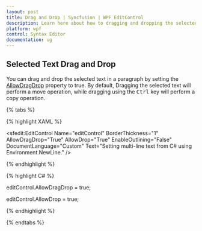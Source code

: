 ```yaml
---
layout: post
title: Drag and Drop | Syncfusion | WPF EditControl
description: Learn here about how to dragging and dropping the selected text in the Syncfusion WPF Syntax Editor (EditControl).
platform: wpf
control: Syntax Editor
documentation: ug
---
```


## Selected Text Drag and Drop

You can drag and drop the selected text in a paragraph by setting the [AllowDragDrop](https://help.syncfusion.com/cr/wpf/Syncfusion.Windows.Edit.EditControl.html#Syncfusion_Windows_Edit_EditControl_AllowDragDrop) property to true. By default, Dragging the selected text will perform a move operation, while dragging using the <kbd>Ctrl</kbd> key will perform a copy operation.

{% tabs %}

{% highlight XAML %}

<Window
        xmlns="http://schemas.microsoft.com/winfx/2006/xaml/presentation"
        xmlns:x="http://schemas.microsoft.com/winfx/2006/xaml"
        xmlns:d="http://schemas.microsoft.com/expression/blend/2008"
        xmlns:mc="http://schemas.openxmlformats.org/markup-compatibility/2006"
        xmlns:local="clr-namespace:Syntaxeditor_sample"
        xmlns:sfedit="http://schemas.syncfusion.com/wpf"
        x:Class="Syntaxeditor_sample.MainWindow"
        mc:Ignorable="d"
        Title="MainWindow" Height="450" Width="800">
    <Grid>
        <sfedit:EditControl Name="editControl" BorderThickness="1" AllowDragDrop="True" AllowDrop="True" EnableOutlining="False" DocumentLanguage="Custom" Text="Setting multi-line text from C# using Environment.NewLine." />
    </Grid>
</Window>

{% endhighlight %}

{% highlight C# %}

editControl.AllowDragDrop = true;

editControl.AllowDrop = true;

{% endhighlight %}

{% endtabs %}